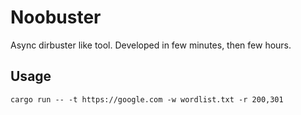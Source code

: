 # Noobuster
Async dirbuster like tool. Developed in few minutes, then few hours.

## Usage
`cargo run -- -t https://google.com -w wordlist.txt -r 200,301`